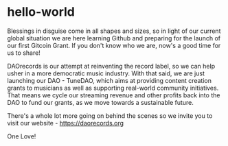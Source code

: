 # hello-world

Blessings in disguise come in all shapes and sizes, so in light of our current global situation we are here learning Github and preparing for the launch of our first Gitcoin Grant. If you don't know who we are, now's a good time for us to share!

DAOrecords is our attempt at reinventing the record label, so we can help usher in a more democratic music industry. With that said, we are just launching our DAO - TuneDAO, which aims at providing content creation grants to musicians as well as supporting real-world community initiatives. That means we cycle our streaming revenue and other profits back into the DAO to fund our grants, as we move towards a sustainable future.

There's a whole lot more going on behind the scenes so we invite you to visit our website - https://daorecords.org

One Love!
